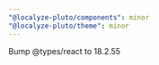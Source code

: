 ```yaml
---
"@localyze-pluto/components": minor
"@localyze-pluto/theme": minor
---
```


Bump @types/react to 18.2.55
